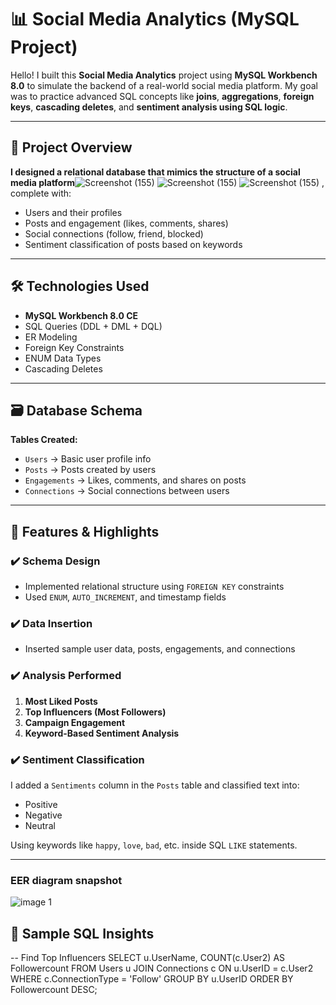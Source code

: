 # 📊 Social Media Analytics (MySQL Project)

Hello! I built this **Social Media Analytics** project using **MySQL Workbench 8.0** to simulate the backend of a real-world social media platform. My goal was to practice advanced SQL concepts like **joins**, **aggregations**, **foreign keys**, **cascading deletes**, and **sentiment analysis using SQL logic**.

---

## 🧠 Project Overview

**I designed a relational database that mimics the structure of a social media platform**![Screenshot (155)](https://github.com/user-attachments/assets/85d5e4fa-58c1-4f78-8f8a-3aa6294728ee)
![Screenshot (155)](https://github.com/user-attachments/assets/626738cc-4562-4530-8a63-d6b90441760e)
![Screenshot (155)](https://github.com/user-attachments/assets/83bc97d1-9e2e-43cb-8b91-f18445ae1528)
, complete with:

- Users and their profiles
- Posts and engagement (likes, comments, shares)
- Social connections (follow, friend, blocked)
- Sentiment classification of posts based on keywords

---

## 🛠 Technologies Used

- **MySQL Workbench 8.0 CE**
- SQL Queries (DDL + DML + DQL)
- ER Modeling
- Foreign Key Constraints
- ENUM Data Types
- Cascading Deletes

---

## 🗃️ Database Schema

**Tables Created:**

- `Users` → Basic user profile info
- `Posts` → Posts created by users
- `Engagements` → Likes, comments, and shares on posts
- `Connections` → Social connections between users

---

## 🚀 Features & Highlights

### ✔️ Schema Design
- Implemented relational structure using `FOREIGN KEY` constraints
- Used `ENUM`, `AUTO_INCREMENT`, and timestamp fields

### ✔️ Data Insertion
- Inserted sample user data, posts, engagements, and connections

### ✔️ Analysis Performed
1. **Most Liked Posts**
2. **Top Influencers (Most Followers)**
3. **Campaign Engagement**
4. **Keyword-Based Sentiment Analysis**

### ✔️ Sentiment Classification
I added a `Sentiments` column in the `Posts` table and classified text into:
- Positive
- Negative
- Neutral

Using keywords like `happy`, `love`, `bad`, etc. inside SQL `LIKE` statements.

---
### EER diagram snapshot
![image 1](https://github.com/user-attachments/assets/3922282c-9fd2-4d4e-a02c-1b1fe2030894)

## 📌 Sample SQL Insights

-- Find Top Influencers
SELECT u.UserName, COUNT(c.User2) AS Followercount
FROM Users u
JOIN Connections c ON u.UserID = c.User2
WHERE c.ConnectionType = 'Follow'
GROUP BY u.UserID
ORDER BY Followercount DESC;


